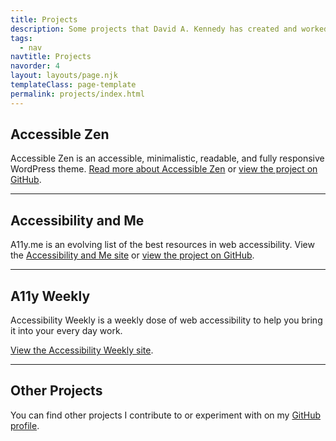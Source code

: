 ```yaml
---
title: Projects
description: Some projects that David A. Kennedy has created and worked on in the past.
tags:
  - nav
navtitle: Projects
navorder: 4
layout: layouts/page.njk
templateClass: page-template
permalink: projects/index.html
---
```


## Accessible Zen

Accessible Zen is an accessible, minimalistic, readable, and fully responsive WordPress theme. [Read more about Accessible Zen](/projects/accessible-zen/) or [view the project on GitHub](https://github.com/davidakennedy/accessible-zen).

---

## Accessibility and Me

A11y.me is an evolving list of the best resources in web accessibility. View the [Accessibility and Me site](http://a11y.me) or [view the project on GitHub](https://github.com/davidakennedy/a11y.me).

---

## A11y Weekly

Accessibility Weekly is a weekly dose of web accessibility to help you bring it into your every day work.

[View the Accessibility Weekly site](http://a11yweekly.com).

---

## Other Projects

You can find other projects I contribute to or experiment with on my [GitHub profile](https://github.com/davidakennedy).
